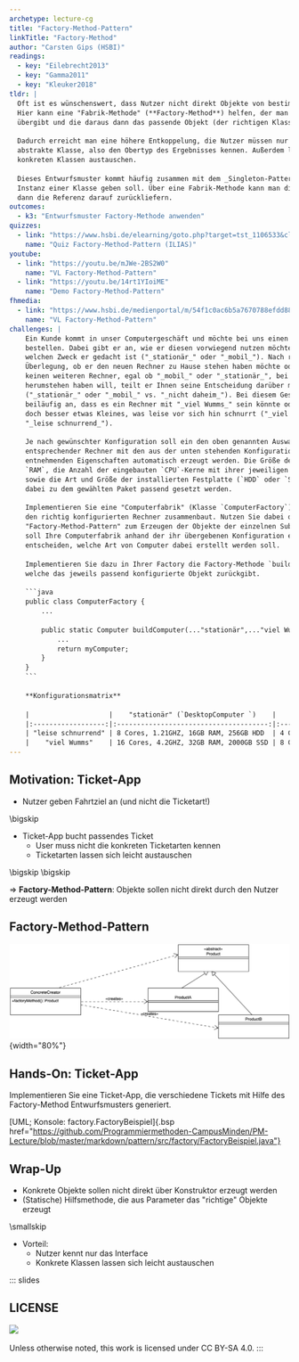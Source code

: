 ```yaml
---
archetype: lecture-cg
title: "Factory-Method-Pattern"
linkTitle: "Factory-Method"
author: "Carsten Gips (HSBI)"
readings:
  - key: "Eilebrecht2013"
  - key: "Gamma2011"
  - key: "Kleuker2018"
tldr: |
  Oft ist es wünschenswert, dass Nutzer nicht direkt Objekte von bestimmten Klassen anlegen (können).
  Hier kann eine "Fabrik-Methode" (**Factory-Method**) helfen, der man die gewünschten Parameter
  übergibt und die daraus dann das passende Objekt (der richtigen Klasse) erzeugt und zurückliefert.

  Dadurch erreicht man eine höhere Entkoppelung, die Nutzer müssen nur noch das Interface oder die
  abstrakte Klasse, also den Obertyp des Ergebnisses kennen. Außerdem lassen sich so leicht die
  konkreten Klassen austauschen.

  Dieses Entwurfsmuster kommt häufig zusammen mit dem _Singleton-Pattern_ vor, wo es nur eine einzige
  Instanz einer Klasse geben soll. Über eine Fabrik-Methode kann man diese Instanz ggf. erzeugen und
  dann die Referenz darauf zurückliefern.
outcomes:
  - k3: "Entwurfsmuster Factory-Methode anwenden"
quizzes:
  - link: "https://www.hsbi.de/elearning/goto.php?target=tst_1106533&client_id=FH-Bielefeld"
    name: "Quiz Factory-Method-Pattern (ILIAS)"
youtube:
  - link: "https://youtu.be/mJWe-2BS2W0"
    name: "VL Factory-Method-Pattern"
  - link: "https://youtu.be/14rt1YIoiME"
    name: "Demo Factory-Method-Pattern"
fhmedia:
  - link: "https://www.hsbi.de/medienportal/m/54f1c0ac6b5a7670788efdd88e63dd9eb5de4179d342bce82f5c04268c469beba149891305c81181f1d23c2cf89194f06cdac809396d2e7bff7607078a1a621e"
    name: "VL Factory-Method-Pattern"
challenges: |
    Ein Kunde kommt in unser Computergeschäft und möchte bei uns einen Computer
    bestellen. Dabei gibt er an, wie er diesen vorwiegend nutzen möchte bzw. für
    welchen Zweck er gedacht ist ("_stationär_" oder "_mobil_"). Nach reichlicher
    Überlegung, ob er den neuen Rechner zu Hause stehen haben möchte oder lieber
    keinen weiteren Rechner, egal ob "_mobil_" oder "_stationär_", bei sich im Weg
    herumstehen haben will, teilt er Ihnen seine Entscheidung darüber mit
    ("_stationär_" oder "_mobil_" vs. "_nicht daheim_"). Bei diesem Gespräch merkt er
    beiläufig an, dass es ein Rechner mit "_viel Wumms_" sein könnte oder vielleicht
    doch besser etwas Kleines, was leise vor sich hin schnurrt ("_viel Wumms_" vs.
    "_leise schnurrend_").

    Je nach gewünschter Konfiguration soll ein den oben genannten Auswahlkriterien
    entsprechender Rechner mit den aus der unten stehenden Konfigurationsmatrix zu
    entnehmenden Eigenschaften automatisch erzeugt werden. Die Größe des installierten
    `RAM`, die Anzahl der eingebauten `CPU`-Kerne mit ihrer jeweiligen Taktrate,
    sowie die Art und Größe der installierten Festplatte (`HDD` oder `SSD`) sollte
    dabei zu dem gewählten Paket passend gesetzt werden.

    Implementieren Sie eine "Computerfabrik" (Klasse `ComputerFactory`), die Ihnen
    den richtig konfigurierten Rechner zusammenbaut. Nutzen Sie dabei das
    "Factory-Method-Pattern" zum Erzeugen der Objekte der einzelnen Subklassen. Dabei
    soll Ihre Computerfabrik anhand der ihr übergebenen Konfiguration eigenständig
    entscheiden, welche Art von Computer dabei erstellt werden soll.

    Implementieren Sie dazu in Ihrer Factory die Factory-Methode `buildComputer`,
    welche das jeweils passend konfigurierte Objekt zurückgibt.

    ```java
    public class ComputerFactory {
        ...

        public static Computer buildComputer(..."stationär",..."viel Wumms") {
            ...
            return myComputer;
        }
    }
    ```

    **Konfigurationsmatrix**

    |                    |    "stationär" (`DesktopComputer `)    |      "mobil" (`LaptopComputer`)      |      "nicht daheim" (`CloudComputer`)      |
    |:------------------:|:--------------------------------------:|:------------------------------------:|:------------------------------------------:|
    | "leise schnurrend" | 8 Cores, 1.21GHZ, 16GB RAM, 256GB HDD  | 4 Cores, 1.21GHZ, 8GB RAM, 256GB HDD |   8 Cores, 1.21GHZ, 24GB RAM, 1000GB HDD   |
    |    "viel Wumms"    | 16 Cores, 4.2GHZ, 32GB RAM, 2000GB SSD | 8 Cores, 2.4GHZ, 16GB RAM, 256GB SSD | 42 Cores, 9.001GHZ, 128GB RAM, 10000GB SSD |
---
```



## Motivation: Ticket-App

*   Nutzer geben Fahrtziel an (und nicht die Ticketart!)

\bigskip

*   Ticket-App bucht passendes Ticket
    *   User muss nicht die konkreten Ticketarten kennen
    *   Ticketarten lassen sich leicht austauschen

\bigskip
\bigskip

=> **Factory-Method-Pattern**: Objekte sollen nicht direkt durch den Nutzer erzeugt werden


## Factory-Method-Pattern

![](images/factorymethod.png){width="80%"}


## Hands-On: Ticket-App

Implementieren Sie eine Ticket-App, die verschiedene Tickets mit
Hilfe des Factory-Method Entwurfsmusters generiert.

[UML; Konsole: factory.FactoryBeispiel]{.bsp href="https://github.com/Programmiermethoden-CampusMinden/PM-Lecture/blob/master/markdown/pattern/src/factory/FactoryBeispiel.java"}


## Wrap-Up

*   Konkrete Objekte sollen nicht direkt über Konstruktor erzeugt werden
*   (Statische) Hilfsmethode, die aus Parameter das "richtige" Objekte erzeugt

\smallskip

*   Vorteil:
    *   Nutzer kennt nur das Interface
    *   Konkrete Klassen lassen sich leicht austauschen







<!-- DO NOT REMOVE - THIS IS A LAST SLIDE TO INDICATE THE LICENSE AND POSSIBLE EXCEPTIONS (IMAGES, ...). -->
::: slides
## LICENSE
![](https://licensebuttons.net/l/by-sa/4.0/88x31.png)

Unless otherwise noted, this work is licensed under CC BY-SA 4.0.
:::
